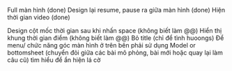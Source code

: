 Full màn hình (done)
Design lại resume, pause ra giữa màn hình (done)
Hiện thời gian video (done)


Design cột mốc thời gian sau khi nhấn space (không biết làm @@)
Hiển thị khung thời gian điểm (không biết làm @@)
Bỏ title (chỉ để tình huoongs)
Để menu/ chức năng góc màn hình ở trên bên phải sử dụng Model or bottomsheet (chuyển đỏi giữa các bài mô phỏng, bài mới hoặc quay lại làm câu cũ)
tìm hiểu để ẩn hiện lá cờ
